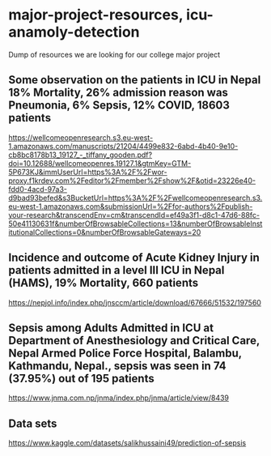 # major-project-resources, icu-anamoly-detection
Dump of resources we are looking for our college major project

## Some observation on the patients in ICU in Nepal 18% Mortality, 26% admission reason was Pneumonia, 6% Sepsis, 12% COVID, 18603 patients
https://wellcomeopenresearch.s3.eu-west-1.amazonaws.com/manuscripts/21204/4499e832-6abd-4b40-9e10-cb8bc8178b13_19127_-_tiffany_gooden.pdf?doi=10.12688/wellcomeopenres.19127.1&gtmKey=GTM-5P673KJ&immUserUrl=https%3A%2F%2Fwor-proxy.f1krdev.com%2Feditor%2Fmember%2Fshow%2F&otid=23226e40-fdd0-4acd-97a3-d9bad93befed&s3BucketUrl=https%3A%2F%2Fwellcomeopenresearch.s3.eu-west-1.amazonaws.com&submissionUrl=%2Ffor-authors%2Fpublish-your-research&transcendEnv=cm&transcendId=ef49a3f1-d8c1-47d6-88fc-50e41130631f&numberOfBrowsableCollections=13&numberOfBrowsableInstitutionalCollections=0&numberOfBrowsableGateways=20


## Incidence and outcome of Acute Kidney Injury in patients admitted in a level III ICU in Nepal (HAMS), 19% Mortality, 660 patients
https://nepjol.info/index.php/jnsccm/article/download/67666/51532/197560

## Sepsis among Adults Admitted in ICU at Department of Anesthesiology and Critical Care, Nepal Armed Police   Force   Hospital,   Balambu,   Kathmandu,   Nepal., sepsis was seen in 74 (37.95%) out of 195 patients
https://www.jnma.com.np/jnma/index.php/jnma/article/view/8439

## Data sets
https://www.kaggle.com/datasets/salikhussaini49/prediction-of-sepsis

